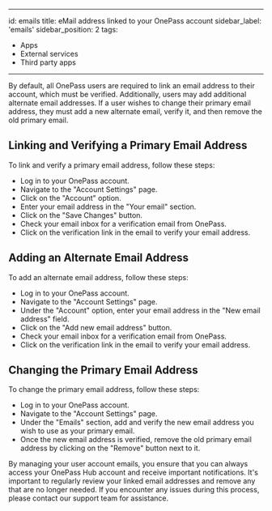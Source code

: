 ---
id: emails
title: eMail address linked to your OnePass account
sidebar_label: 'emails'
sidebar_position: 2
tags:

- Apps
- External services
- Third party apps

 ---

By default, all OnePass users are required to link an email address to their account, which must be verified. Additionally, users may add additional alternate email addresses. If a user wishes to change their primary email address, they must add a new alternate email, verify it, and then remove the old primary email.

## Linking and Verifying a Primary Email Address

To link and verify a primary email address, follow these steps:

- Log in to your OnePass account.
- Navigate to the "Account Settings" page.
- Click on the "Account" option.
- Enter your email address in the "Your email" section.
- Click on the "Save Changes" button.
- Check your email inbox for a verification email from OnePass.
- Click on the verification link in the email to verify your email address.

## Adding an Alternate Email Address

To add an alternate email address, follow these steps:

- Log in to your OnePass account.
- Navigate to the "Account Settings" page.
- Under the "Account" option, enter your email address in the "New email address" field.
- Click on the "Add new email address" button.
- Check your email inbox for a verification email from OnePass.
- Click on the verification link in the email to verify your email address.

## Changing the Primary Email Address

To change the primary email address, follow these steps:

- Log in to your OnePass account.
- Navigate to the "Account Settings" page.
- Under the "Emails" section, add and verify the new email address you wish to use as your primary email.
- Once the new email address is verified, remove the old primary email address by clicking on the "Remove" button next to it.

By managing your user account emails, you ensure that you can always access your OnePass Hub account and receive important notifications. It's important to regularly review your linked email addresses and remove any that are no longer needed. If you encounter any issues during this process, please contact our support team for assistance.
